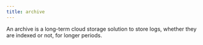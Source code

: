 ```yaml
---
title: archive
---
```

An archive is a long-term cloud storage solution to store logs, whether they are indexed or not, for longer periods. 